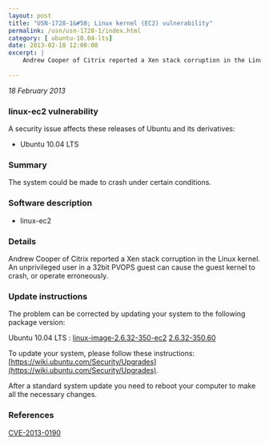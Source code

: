 ```yaml
---
layout: post
title: "USN-1728-1&#58; Linux kernel (EC2) vulnerability"
permalink: /usn/usn-1728-1/index.html
category: [ ubuntu-10.04-lts]
date: 2013-02-18 12:00:00
excerpt: |
    Andrew Cooper of Citrix reported a Xen stack corruption in the Linux kernel. An unprivileged user in a 32bit PVOPS guest can cause the guest kernel to crash, or operate erroneously. 
    
--- 
```

 
 

*18 February 2013*

### linux-ec2 vulnerability

A security issue affects these releases of Ubuntu and its derivatives:

* Ubuntu 10.04 LTS

### Summary

The system could be made to crash under certain conditions. 

### Software description

* linux-ec2 

### Details

Andrew Cooper of Citrix reported a Xen stack corruption in the Linux kernel. An unprivileged user in a 32bit PVOPS guest can cause the guest kernel to crash, or operate erroneously. 

### Update instructions

The problem can be corrected by updating your system to the following package version:

Ubuntu 10.04 LTS
 : [linux-image-2.6.32-350-ec2](https://launchpad.net/ubuntu/+source/linux-ec2) <span> [2.6.32-350.60](https://launchpad.net/ubuntu/+source/linux-ec2/2.6.32-350.60) </span> 

To update your system, please follow these instructions: [https://wiki.ubuntu.com/Security/Upgrades](https://wiki.ubuntu.com/Security/Upgrades).

After a standard system update you need to reboot your computer to make all the necessary changes. 

### References

 
 [CVE-2013-0190](http://people.ubuntu.com/~ubuntu-security/cve/CVE-2013-0190)
 

